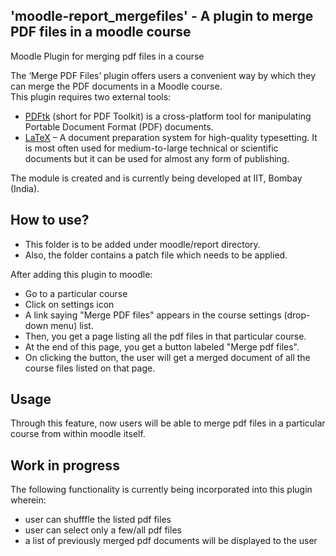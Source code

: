 ## 'moodle-report_mergefiles' - A plugin to merge PDF files in a moodle course
Moodle Plugin for merging pdf files in a course<br>

The ‘Merge PDF Files’ plugin offers users a convenient way by which they can merge the PDF documents in a Moodle course. <br>
This plugin requires two external tools:<br>
 * <a href="https://www.pdflabs.com/tools/pdftk-the-pdf-toolkit/">PDFtk</a> (short for PDF Toolkit) is a cross-platform tool for manipulating Portable Document Format (PDF) documents.<br>
 * <a href="https://www.latex-project.org/get/">LaTeX</a> – A document preparation system for high-quality typesetting. It is most often used for medium-to-large technical or scientific documents but it can be used for almost any form of publishing.<br>

The module is created and is currently being developed at IIT, Bombay (India).

## How to use?
* This folder is to be added under moodle/report directory.<br>
* Also, the folder contains a patch file which needs to be applied.

After adding this plugin to moodle:
 * Go to a particular course
 * Click on settings icon
 * A link saying "Merge PDF files" appears in the course settings (drop-down menu) list.
 * Then, you get a page listing all the pdf files in that particular course.
 * At the end of this page, you get a button labeled "Merge pdf files".
 * On clicking the button, the user will get a merged document of all the course files listed on that page.

## Usage
Through this feature, now users will be able to merge pdf files in a particular course from within moodle itself.

## Work in progress
The following functionality is currently being incorporated into this plugin wherein:
* user can shufffle the listed pdf files
* user can select only a few/all pdf files
* a list of previously merged pdf documents will be displayed to the user
